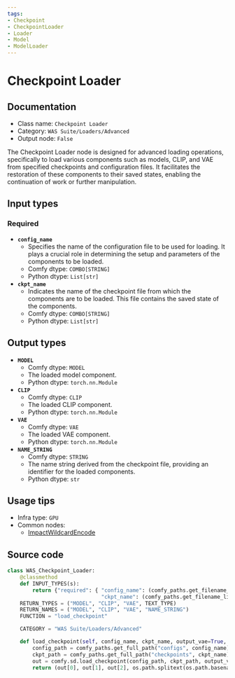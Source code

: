 ```yaml
---
tags:
- Checkpoint
- CheckpointLoader
- Loader
- Model
- ModelLoader
---
```


# Checkpoint Loader
## Documentation
- Class name: `Checkpoint Loader`
- Category: `WAS Suite/Loaders/Advanced`
- Output node: `False`

The Checkpoint Loader node is designed for advanced loading operations, specifically to load various components such as models, CLIP, and VAE from specified checkpoints and configuration files. It facilitates the restoration of these components to their saved states, enabling the continuation of work or further manipulation.
## Input types
### Required
- **`config_name`**
    - Specifies the name of the configuration file to be used for loading. It plays a crucial role in determining the setup and parameters of the components to be loaded.
    - Comfy dtype: `COMBO[STRING]`
    - Python dtype: `List[str]`
- **`ckpt_name`**
    - Indicates the name of the checkpoint file from which the components are to be loaded. This file contains the saved state of the components.
    - Comfy dtype: `COMBO[STRING]`
    - Python dtype: `List[str]`
## Output types
- **`MODEL`**
    - Comfy dtype: `MODEL`
    - The loaded model component.
    - Python dtype: `torch.nn.Module`
- **`CLIP`**
    - Comfy dtype: `CLIP`
    - The loaded CLIP component.
    - Python dtype: `torch.nn.Module`
- **`VAE`**
    - Comfy dtype: `VAE`
    - The loaded VAE component.
    - Python dtype: `torch.nn.Module`
- **`NAME_STRING`**
    - Comfy dtype: `STRING`
    - The name string derived from the checkpoint file, providing an identifier for the loaded components.
    - Python dtype: `str`
## Usage tips
- Infra type: `GPU`
- Common nodes:
    - [ImpactWildcardEncode](../../ComfyUI-Impact-Pack/Nodes/ImpactWildcardEncode.md)



## Source code
```python
class WAS_Checkpoint_Loader:
    @classmethod
    def INPUT_TYPES(s):
        return {"required": { "config_name": (comfy_paths.get_filename_list("configs"), ),
                              "ckpt_name": (comfy_paths.get_filename_list("checkpoints"), )}}
    RETURN_TYPES = ("MODEL", "CLIP", "VAE", TEXT_TYPE)
    RETURN_NAMES = ("MODEL", "CLIP", "VAE", "NAME_STRING")
    FUNCTION = "load_checkpoint"

    CATEGORY = "WAS Suite/Loaders/Advanced"

    def load_checkpoint(self, config_name, ckpt_name, output_vae=True, output_clip=True):
        config_path = comfy_paths.get_full_path("configs", config_name)
        ckpt_path = comfy_paths.get_full_path("checkpoints", ckpt_name)
        out = comfy.sd.load_checkpoint(config_path, ckpt_path, output_vae=True, output_clip=True, embedding_directory=comfy_paths.get_folder_paths("embeddings"))
        return (out[0], out[1], out[2], os.path.splitext(os.path.basename(ckpt_name))[0])

```
